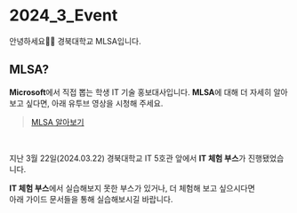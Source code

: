 # 2024_3_Event

안녕하세요👋👋  경북대학교 MLSA입니다.  


## MLSA?
 **Microsoft**에서 직접 뽑는 학생 IT 기술 홍보대사입니다.
 **MLSA**에 대해 더 자세히 알아 보고 싶다면, 아래 유투브 영상을 시청해 주세요.
> [MLSA 알아보기](https://www.youtube.com/watch?v=i9eTs922Xmk)

<br>

지난 3월 22일(2024.03.22) 경북대학교 IT 5호관 앞에서 **IT 체험 부스**가 진행됐었습니다.  

**IT 체험 부스**에서 실습해보지 못한 부스가 있거나, 더 체험해 보고 싶으시다면  
아래 가이드 문서들을 통해 실습해보시길 바랍니다.  
<br>
<br>


